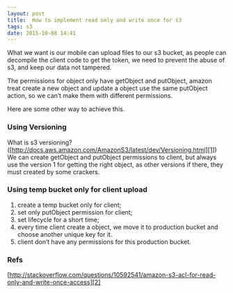 ```yaml
---
layout: post
title:  How to implement read only and write once for s3
tags: s3
date: 2015-10-08 14:41
---
```


What we want is our mobile can upload files to our s3 bucket, as people can decompile the client code to get the token, we need to prevent the abuse of s3, and keep our data not tampered.

The permissions for object only have getObject and putObject, amazon treat create a new object and update a object use the same putObject action, so we can’t make them with different permissions.

Here are some other way to achieve this.

### Using Versioning
What is s3 versioning?([http://docs.aws.amazon.com/AmazonS3/latest/dev/Versioning.html][1])
We can create getObject and putObject permissions to client, but always use the version 1 for getting the right object, as other versions if there, they must created by some crackers.

### Using temp bucket only for client upload
1. create a temp bucket only for client;
2. set only putObject permission for client;
3. set lifecycle for a short time;
4. every time client create a object, we move it to production  bucket and choose another unique key for it.
5. client don’t have any permissions for this production bucket.

### Refs
[http://stackoverflow.com/questions/10592541/amazon-s3-acl-for-read-only-and-write-once-access][2]

[1]:	http://docs.aws.amazon.com/AmazonS3/latest/dev/Versioning.html
[2]:	http://stackoverflow.com/questions/10592541/amazon-s3-acl-for-read-only-and-write-once-access